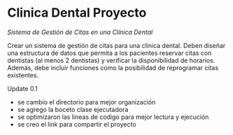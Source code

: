 # Clinica Dental Proyecto

*Sistema de Gestión de Citas en una Clínica Dental*

Crear un sistema de gestión de citas para una clínica dental. Deben diseñar una
estructura de datos que permita a los pacientes reservar citas con dentistas (al
menos 2 dentistas) y verificar la disponibilidad de horarios. Además, debe incluir
funciones como la posibilidad de reprogramar citas existentes.

Update 0.1
- se cambio el directorio para mejor organización
- se agrego la boceto clase ejecutadora
- se optimizaron las lineas de codigo para mejor lectura y ejecución
- se creo el link para compartir el proyecto
